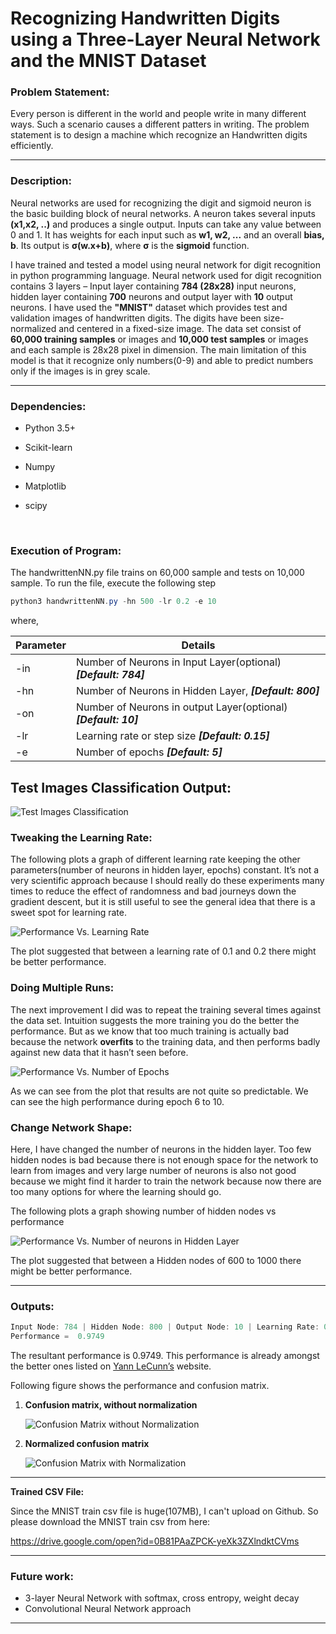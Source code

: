 # Recognizing Handwritten Digits using a Three-Layer Neural Network and the MNIST Dataset

### Problem Statement:

Every person is different in the world and people write in many different ways. Such a scenario causes a different patters in writing. The problem statement is to design a machine which recognize an Handwritten digits efficiently.

------

### Description:

Neural networks are used for recognizing the digit and sigmoid neuron is the basic building block of neural networks. A neuron takes several inputs **(x1,x2, ..)** and produces a single output. Inputs can take any value between 0 and 1. It has weights for each input such as **w1, w2, ...** and an overall **bias, b**. Its output is **σ(w.x+b)**, where **σ** is the **sigmoid** function.

I have trained and tested a model using neural network for digit recognition in python programming language. Neural network used for digit recognition contains 3 layers – Input layer containing **784 (28x28)** input neurons, hidden layer containing **700** neurons and output layer with **10** output neurons. I have used the **"MNIST"** dataset which provides test and validation images of handwritten digits. The digits have been size-normalized and centered in a fixed-size image. The data set consist of **60,000 training samples** or images and **10,000 test samples** or images and each sample is 28x28 pixel in dimension. The main limitation of this model is that it recognize only numbers(0-9) and able to predict numbers only if the images is in grey scale. 

------

### Dependencies:

- Python 3.5+

- Scikit-learn

- Numpy

- Matplotlib

- scipy

  ​

### Execution of Program:

The handwrittenNN.py file trains on 60,000 sample and tests on 10,000 sample. To run the file, execute the following step

```powershell
python3 handwrittenNN.py -hn 500 -lr 0.2 -e 10
```

where,

| Parameter | Details                                  |
| --------- | ---------------------------------------- |
| -in       | Number of Neurons in Input Layer(optional) ***[Default: 784]*** |
| -hn       | Number of Neurons in Hidden Layer, ***[Default: 800]*** |
| -on       | Number of Neurons in output Layer(optional) ***[Default: 10]*** |
| -lr       | Learning rate or step size ***[Default: 0.15]*** |
| -e        | Number of epochs ***[Default: 5]***      |

## Test Images Classification Output:

![Test Images Classification](https://github.com/karan6181/RecogHandwrittenDigitsUsingNN/blob/master/Output/Images/predictedOutput.png)

### Tweaking the Learning Rate:

The following plots a graph of different learning rate keeping the other parameters(number of neurons in hidden layer, epochs) constant. It’s not a very scientific approach because I should really
do these experiments many times to reduce the effect of randomness and bad journeys down the gradient
descent, but it is still useful to see the general idea that there is a sweet spot for learning rate.

![Performance Vs. Learning Rate](https://github.com/karan6181/RecogHandwrittenDigitsUsingNN/blob/master/Output/Images/performanceVSLearningRate.PNG)

The plot suggested that between a learning rate of 0.1 and 0.2 there might be better performance.

### Doing Multiple Runs:

The next improvement I did was to repeat the training several times against the data set. Intuition suggests the more training you do the better the performance. But as we know that too much training is actually bad because the network **overfits** to the training data, and then performs badly against new data that it hasn’t seen before. 

![Performance Vs. Number of Epochs](https://github.com/karan6181/RecogHandwrittenDigitsUsingNN/blob/master/Output/Images/performanceVSnumOfEpochs.PNG)

As we can see from the plot that results are not quite so predictable. We can see the high performance during epoch 6 to 10.

### Change Network Shape:

Here, I have changed the number of neurons in the hidden layer.  Too few hidden nodes is bad because there is not enough space for the network to learn from images and very large number of neurons is also not good because we might find it harder to train the network because now there are too many options for where the learning should go.

The following plots a graph showing number of hidden nodes vs performance

![Performance Vs. Number of neurons in Hidden Layer](https://github.com/karan6181/RecogHandwrittenDigitsUsingNN/blob/master/Output/Images/performanceVsHiddenNode.PNG)

The plot suggested that between a Hidden nodes of 600 to 1000 there might be better performance.

------

### Outputs:

```powershell
Input Node: 784 | Hidden Node: 800 | Output Node: 10 | Learning Rate: 0.15 | Epochs: 5 |
Performance =  0.9749
```

The resultant performance is 0.9749. This performance is already amongst the better ones listed on [Yann LeCunn’s](http://yann.lecun.com/exdb/mnist/) website.

Following figure shows the performance and confusion matrix.

1. **Confusion matrix, without normalization**

   ![Confusion Matrix without Normalization](https://github.com/karan6181/RecogHandwrittenDigitsUsingNN/blob/master/Output/Images/withoutNormalize.png)

2. **Normalized confusion matrix**

   ![Confusion Matrix with Normalization](https://github.com/karan6181/RecogHandwrittenDigitsUsingNN/blob/master/Output/Images/withNormalize.png)

------

**Trained CSV File:**

Since the MNIST train csv file is huge(107MB), I can't upload on Github. So please download the MNIST train csv from here:

https://drive.google.com/open?id=0B81PAaZPCK-yeXk3ZXlndktCVms

------

### Future work:

- 3-layer Neural Network with softmax, cross entropy, weight decay
- Convolutional Neural Network approach

------

